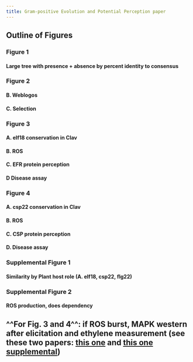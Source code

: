 ```yaml
---
title: Gram-positive Evolution and Potential Perception paper
---
```


## **Outline of Figures**
### **Figure 1**
#### Large tree with presence + absence by percent identity to consensus 

### **Figure 2**
#### B. Weblogos

#### C. Selection

### **Figure 3**
#### A. elf18 conservation in Clav

#### B. ROS

#### C. EFR protein perception

#### D Disease assay

### **Figure 4**
#### A. csp22 conservation in Clav

#### B. ROS

#### C. CSP protein perception

#### D. Disease assay

### **Supplemental Figure 1**
#### Similarity by Plant host role (A. elf18, csp22, flg22)

### **Supplemental Figure 2**
#### ROS production, does dependency

## 

## ^^For Fig. 3 and 4^^: if ROS burst, MAPK western after elicitation and ethylene measurement (see these two papers: [this one](https://www.pnas.org/content/106/52/22522/tab-figures-data) and [this one supplemental](https://drive.google.com/file/d/18ELuveyznWi-CYpmJjx6P-51_0Bpx-RT/view))

## 
